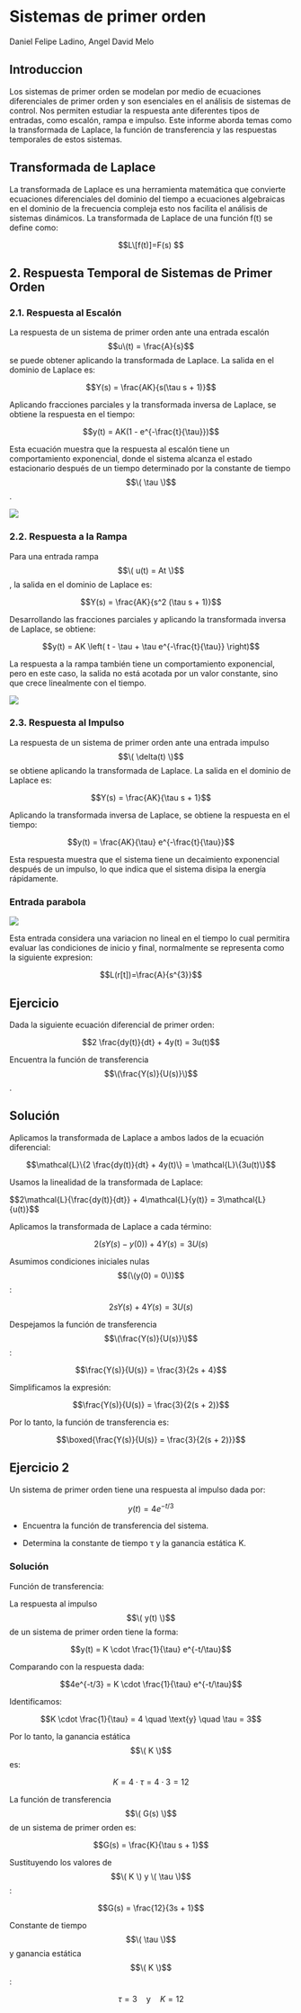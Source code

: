 # Sistemas de primer orden
Daniel Felipe Ladino, Angel David Melo
## Introduccion
Los sistemas de primer orden se modelan por medio de ecuaciones diferenciales de primer orden y son esenciales en el análisis de sistemas de control. Nos permiten estudiar la respuesta ante diferentes tipos de entradas, como escalón, rampa e impulso. Este informe aborda temas como la transformada de Laplace, la función de transferencia y las respuestas temporales de estos sistemas.
## Transformada de Laplace
La transformada de Laplace es una herramienta matemática que convierte ecuaciones diferenciales del dominio del tiempo a ecuaciones algebraicas en el dominio de la frecuencia compleja esto nos facilita el análisis de sistemas dinámicos. La transformada de Laplace de una función f(t) se define como:

$$L\[f(t)]=F(s) $$

## 2. Respuesta Temporal de Sistemas de Primer Orden

### 2.1. Respuesta al Escalón

La respuesta de un sistema de primer orden ante una entrada escalón $$u\(t) = \frac{A}{s}$$ se puede obtener aplicando la transformada de Laplace. La salida en el dominio de Laplace es:

$$Y(s) = \frac{AK}{s(\tau s + 1)}$$


Aplicando fracciones parciales y la transformada inversa de Laplace, se obtiene la respuesta en el tiempo:

$$y(t) = AK(1 - e^{-\frac{t}{\tau}})$$

Esta ecuación muestra que la respuesta al escalón tiene un comportamiento exponencial, donde el sistema alcanza el estado estacionario después de un tiempo determinado por la constante de tiempo $$\( \tau \)$$.

![](500px-Escalon_mod.png)

### 2.2. Respuesta a la Rampa

Para una entrada rampa $$\( u(t) = At \)$$, la salida en el dominio de Laplace es:

$$Y(s) = \frac{AK}{s^2 (\tau s + 1)}$$

Desarrollando las fracciones parciales y aplicando la transformada inversa de Laplace, se obtiene:


$$y(t) = AK \left( t - \tau + \tau e^{-\frac{t}{\tau}} \right)$$


La respuesta a la rampa también tiene un comportamiento exponencial, pero en este caso, la salida no está acotada por un valor constante, sino que crece linealmente con el tiempo.

![](450px-Rampa_mod.png)

### 2.3. Respuesta al Impulso

La respuesta de un sistema de primer orden ante una entrada impulso $$\( \delta(t) \)$$ se obtiene aplicando la transformada de Laplace. La salida en el dominio de Laplace es:

$$Y(s) = \frac{AK}{\tau s + 1}$$

Aplicando la transformada inversa de Laplace, se obtiene la respuesta en el tiempo:

$$y(t) = \frac{AK}{\tau} e^{-\frac{t}{\tau}}$$

Esta respuesta muestra que el sistema tiene un decaimiento exponencial después de un impulso, lo que indica que el sistema disipa la energía rápidamente.

### Entrada parabola

![](capitulo60x.png)

Esta entrada  considera una variacion no lineal en el tiempo lo cual permitira evaluar las condiciones de inicio y final, normalmente se representa como la siguiente expresion:

$$L(r[t])=\frac{A}{s^{3}}$$


## Ejercicio

Dada la siguiente ecuación diferencial de primer orden:

$$2 \frac{dy(t)}{dt} + 4y(t) = 3u(t)$$

Encuentra la función de transferencia $$\(\frac{Y(s)}{U(s)}\)$$.

## Solución

Aplicamos la transformada de Laplace a ambos lados de la ecuación diferencial:


$$\mathcal{L}\{2 \frac{dy(t)}{dt} + 4y(t)\} = \mathcal{L}\{3u(t)\}$$

Usamos la linealidad de la transformada de Laplace:

$$2\mathcal{L}{\frac{dy(t)}{dt}\} + 4\mathcal{L}\{y(t)\} = 3\mathcal{L}\{u(t)\}$$

Aplicamos la transformada de Laplace a cada término:

$$2(sY(s) - y(0)) + 4Y(s) = 3U(s)$$

 Asumimos condiciones iniciales nulas $$(\(y(0) = 0\))$$:

$$2sY(s) + 4Y(s) = 3U(s)$$

Despejamos la función de transferencia $$\(\frac{Y(s)}{U(s)}\)$$:

$$\frac{Y(s)}{U(s)} = \frac{3}{2s + 4}$$

Simplificamos la expresión:

$$\frac{Y(s)}{U(s)} = \frac{3}{2(s + 2)}$$

Por lo tanto, la función de transferencia es:

$$\boxed{\frac{Y(s)}{U(s)} = \frac{3}{2(s + 2)}}$$

## Ejercicio 2
Un sistema de primer orden tiene una respuesta al impulso dada por:

$$y(t) = 4e^{-t/3}$$

- Encuentra la función de transferencia del sistema.

- Determina la constante de tiempo τ y la ganancia estática K.

### Solución
Función de transferencia:

La respuesta al impulso $$\( y(t) \)$$ de un sistema de primer orden tiene la forma:

$$y(t) = K \cdot \frac{1}{\tau} e^{-t/\tau}$$

Comparando con la respuesta dada:

$$4e^{-t/3} = K \cdot \frac{1}{\tau} e^{-t/\tau}$$

Identificamos:

$$K \cdot \frac{1}{\tau} = 4 \quad \text{y} \quad \tau = 3$$

Por lo tanto, la ganancia estática $$\( K \)$$ es:

$$K = 4 \cdot \tau = 4 \cdot 3 = 12$$

La función de transferencia $$\( G(s) \)$$ de un sistema de primer orden es:

$$G(s) = \frac{K}{\tau s + 1}$$

Sustituyendo los valores de $$\( K \) y \( \tau \)$$:

$$G(s) = \frac{12}{3s + 1}$$

Constante de tiempo $$\( \tau \)$$ y ganancia estática $$\( K \)$$:

$$\tau = 3 \quad \text{y} \quad K = 12$$




